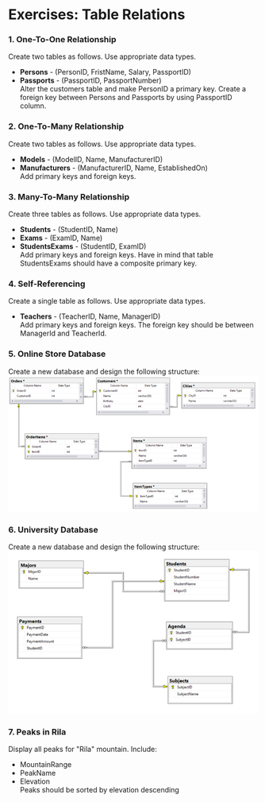 # Exercises: Table Relations

### 1. One-To-One Relationship
Create two tables as follows. Use appropriate data types.
* **Persons** - (PersonID, FristName, Salary, PassportID)
* **Passports** - (PassportID, PassportNumber)   
Alter the customers table and make PersonID a primary key. Create a foreign key between Persons and Passports by using PassportID column.

### 2. One-To-Many Relationship
Create two tables as follows. Use appropriate data types.
* **Models** - (ModelID, Name, ManufacturerID)
* **Manufacturers** - (ManufacturerID, Name, EstablishedOn)  
Add primary keys and foreign keys.

### 3. Many-To-Many Relationship
Create three tables as follows. Use appropriate data types.
* **Students** - (StudentID, Name)
* **Exams** - (ExamID, Name)
* **StudentsExams** - (StudentID, ExamID)  
Add primary keys and foreign keys. Have in mind that table StudentsExams should have a composite primary key.

### 4. Self-Referencing
Create a single table as follows. Use appropriate data types.  
* **Teachers** - (TeacherID, Name, ManagerID)  
Add primary keys and foreign keys. The foreign key should be between ManagerId and TeacherId.

### 5. Online Store Database
Create a new database and design the following structure:
![alt text](https://github.com/DenicaAtanasova/SoftUni/blob/master/III_C%23_DB_Fundamentals/01.MS_SQL_Server/L05_Table_Relations/Store_Database_Diagram.png "Store Database Diagram")

### 6. University Database
Create a new database and design the following structure:
![alt text](https://github.com/DenicaAtanasova/SoftUni/blob/master/III_C%23_DB_Fundamentals/01.MS_SQL_Server/L05_Table_Relations/University_Database_Diagram.png "University Database Diagram")

### 7. Peaks in Rila
Display all peaks for "Rila" mountain. Include:
* MountainRange
* PeakName
* Elevation  
Peaks should be sorted by elevation descending